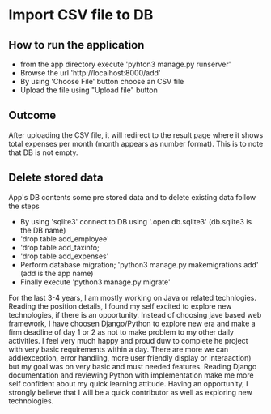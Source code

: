 # Import CSV file to DB
## How to run the application
* from the <FileUpload> app directory execute 'pyhton3 manage.py runserver' 
* Browse the url 'http://localhost:8000/add'
* By using 'Choose File' button choose an CSV file
* Upload the file using "Upload file" button

## Outcome

After uploading the CSV file, it will redirect to the result page where it shows total expenses  per
month (month appears as number format). This is to note that DB is not empty.

## Delete stored data
App's DB contents some pre stored data and to delete existing data follow the steps
* By using 'sqlite3' connect to DB using '.open db.sqlite3' (db.sqlite3 is the DB name)
* 'drop table add_employee'
* 'drop table add_taxinfo;
* 'drop table add_expenses'
* Perform database migration; 'python3 manage.py makemigrations add' (add is the app name)
* Finally execute 'python3 manage.py migrate'

 For the last 3-4 years, I am mostly working on Java or related technlogies. Reading the position details, I found my self excited to explore new technologies, if there is an opportunity. Instead of choosing jave based web framework, I have choosen Django/Python to explore new era and make a firm deadline of day 1 or 2 as not to make problem to my other daily activities.
  I feel very much happy and proud duw to complete he project with very basic requirements within a day. There are more we can add(exception, error handling, more user friendly display or interaaction) but my goal was on very basic and must needed features. Reading Django documentation and reviewing Python with implementation make me more self confident about my quick learning attitude. Having an opportunity, I strongly believe that I will be a quick contributor as well as exploring new technologies.

